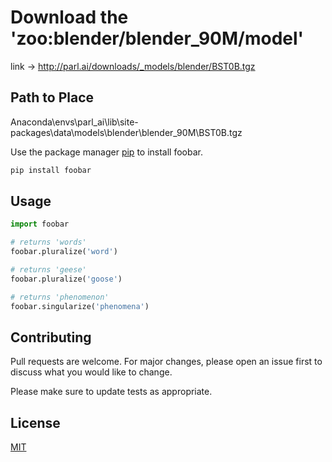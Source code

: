 # Download the 'zoo:blender/blender_90M/model'

link -> http://parl.ai/downloads/_models/blender/BST0B.tgz

## Path to Place

 Anaconda\envs\parl_ai\lib\site-packages\data\models\blender\blender_90M\BST0B.tgz

Use the package manager [pip](https://pip.pypa.io/en/stable/) to install foobar.

```bash
pip install foobar
```

## Usage

```python
import foobar

# returns 'words'
foobar.pluralize('word')

# returns 'geese'
foobar.pluralize('goose')

# returns 'phenomenon'
foobar.singularize('phenomena')
```

## Contributing
Pull requests are welcome. For major changes, please open an issue first to discuss what you would like to change.

Please make sure to update tests as appropriate.

## License
[MIT](https://choosealicense.com/licenses/mit/)
